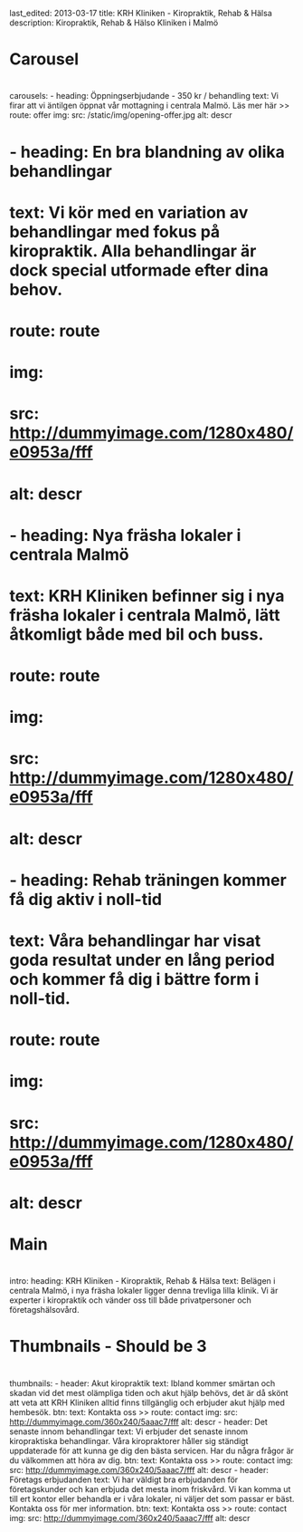 last_edited: 2013-03-17
title: KRH Kliniken - Kiropraktik, Rehab & Hälsa
description: Kiropraktik, Rehab & Hälso Kliniken i Malmö
#
# Carousel
#
carousels:
    - heading: Öppningserbjudande - 350 kr / behandling
      text: Vi firar att vi äntilgen öppnat vår mottagning i centrala Malmö. Läs mer här >>
      route: offer
      img: 
        src: /static/img/opening-offer.jpg
        alt: descr
#    - heading: En bra blandning av olika behandlingar
#      text: Vi kör med en variation av behandlingar med fokus på kiropraktik. Alla behandlingar är dock special utformade efter dina behov.
#      route: route
#      img: 
#        src: http://dummyimage.com/1280x480/e0953a/fff
#        alt: descr
#    - heading: Nya fräsha lokaler i centrala Malmö
#      text: KRH Kliniken befinner sig i nya fräsha lokaler i centrala Malmö, lätt åtkomligt både med bil och buss.
#      route: route
#      img: 
#        src: http://dummyimage.com/1280x480/e0953a/fff
#        alt: descr
#    - heading: Rehab träningen kommer få dig aktiv i noll-tid
#      text: Våra behandlingar har visat goda resultat under en lång period och kommer få dig i bättre form i noll-tid.
#      route: route
#      img: 
#        src: http://dummyimage.com/1280x480/e0953a/fff
#        alt: descr
#
# Main
#
intro:
    heading: KRH Kliniken - Kiropraktik, Rehab & Hälsa
    text: Belägen i centrala Malmö, i nya fräsha lokaler ligger denna trevliga lilla klinik. Vi är experter i kiropraktik och vänder oss till både privatpersoner och företagshälsovård. 
#
# Thumbnails - Should be 3
#
thumbnails:
    - header: Akut kiropraktik
      text: Ibland kommer smärtan och skadan vid det mest olämpliga tiden och akut hjälp behövs, det är då skönt att veta att KRH Kliniken alltid finns tillgänglig och erbjuder akut hjälp med hembesök.
      btn: 
        text: Kontakta oss >>
        route: contact
      img:
        src: http://dummyimage.com/360x240/5aaac7/fff
        alt: descr 
    - header: Det senaste innom behandlingar
      text: Vi erbjuder det senaste innom kiropraktiska behandlingar. Våra kiropraktorer håller sig ständigt uppdaterade för att kunna ge dig den bästa servicen. Har du några frågor är du välkommen att höra av dig. 
      btn: 
        text: Kontakta oss >>
        route: contact
      img:
        src: http://dummyimage.com/360x240/5aaac7/fff
        alt: descr 
    - header: Företags erbjudanden
      text: Vi har väldigt bra erbjudanden för företagskunder och kan erbjuda det mesta inom friskvård. Vi kan komma ut till ert kontor eller behandla er i våra lokaler, ni väljer det som passar er bäst. Kontakta oss för mer information.
      btn: 
        text: Kontakta oss >>
        route: contact
      img:
        src: http://dummyimage.com/360x240/5aaac7/fff
        alt: descr 
